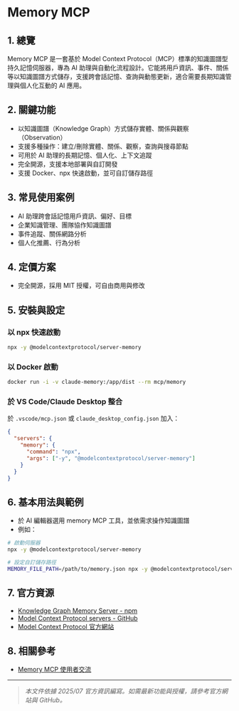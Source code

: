 # Memory MCP

## 1. 總覽
Memory MCP 是一套基於 Model Context Protocol（MCP）標準的知識圖譜型持久記憶伺服器，專為 AI 助理與自動化流程設計。它能將用戶資訊、事件、關係等以知識圖譜方式儲存，支援跨會話記憶、查詢與動態更新，適合需要長期知識管理與個人化互動的 AI 應用。

## 2. 關鍵功能
- 以知識圖譜（Knowledge Graph）方式儲存實體、關係與觀察（Observation）
- 支援多種操作：建立/刪除實體、關係、觀察，查詢與搜尋節點
- 可用於 AI 助理的長期記憶、個人化、上下文追蹤
- 完全開源，支援本地部署與自訂開發
- 支援 Docker、npx 快速啟動，並可自訂儲存路徑

## 3. 常見使用案例
- AI 助理跨會話記憶用戶資訊、偏好、目標
- 企業知識管理、團隊協作知識圖譜
- 事件追蹤、關係網路分析
- 個人化推薦、行為分析

## 4. 定價方案
- 完全開源，採用 MIT 授權，可自由商用與修改

## 5. 安裝與設定
### 以 npx 快速啟動
```bash
npx -y @modelcontextprotocol/server-memory
```

### 以 Docker 啟動
```bash
docker run -i -v claude-memory:/app/dist --rm mcp/memory
```

### 於 VS Code/Claude Desktop 整合
於 `.vscode/mcp.json` 或 `claude_desktop_config.json` 加入：
```json
{
  "servers": {
    "memory": {
      "command": "npx",
      "args": ["-y", "@modelcontextprotocol/server-memory"]
    }
  }
}
```

## 6. 基本用法與範例
- 於 AI 編輯器選用 memory MCP 工具，並依需求操作知識圖譜
- 例如：
```bash
# 啟動伺服器
npx -y @modelcontextprotocol/server-memory

# 設定自訂儲存路徑
MEMORY_FILE_PATH=/path/to/memory.json npx -y @modelcontextprotocol/server-memory
```

## 7. 官方資源
- [Knowledge Graph Memory Server - npm](https://www.npmjs.com/package/@modelcontextprotocol/server-memory)
- [Model Context Protocol servers - GitHub](https://github.com/modelcontextprotocol/servers)
- [Model Context Protocol 官方網站](https://modelcontextprotocol.io/)

## 8. 相關參考
- [Memory MCP 使用者交流](https://github.com/modelcontextprotocol/memory/discussions)

---
> *本文件依據 2025/07 官方資訊編寫。如需最新功能與授權，請參考官方網站與 GitHub。*
